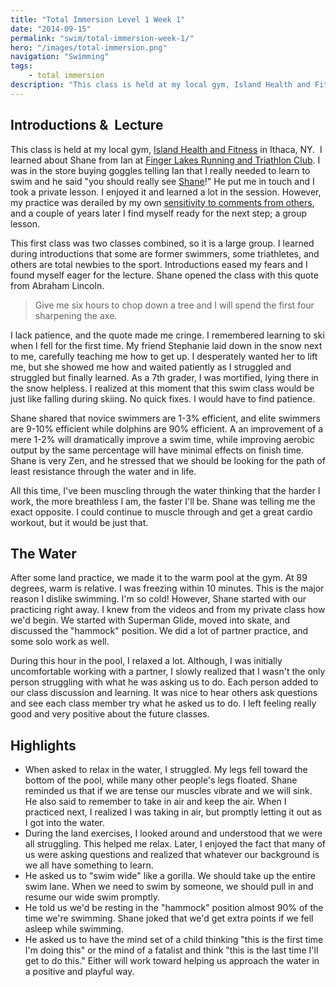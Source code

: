 ```yaml
---
title: "Total Immersion Level 1 Week 1"
date: "2014-09-15"
permalink: "swim/total-immersion-week-1/"
hero: "/images/total-immersion.png"
navigation: "Swimming"
tags:
    - total immersion
description: "This class is held at my local gym, Island Health and Fitness in Ithaca, NY. I learned about Shane from Ian at Finger Lakes Running and Triathlon Club."
---
```


## Introductions &  Lecture

This class is held at my local gym, [Island Health and Fitness](http://www.islandhealthfitness.com/ "Island Health and Fitness") in Ithaca, NY.  I learned about Shane from Ian at [Finger Lakes Running and Triathlon Club](http://www.fingerlakesrunningco.com/ "Finger Lakes Running and Triathlon Club"). I was in the store buying goggles telling Ian that I really needed to learn to swim and he said "you should really see [Shane](http://www.zendurancecycling.com/shane-eversfield.html "Shane Eversfield")!" He put me in touch and I took a private lesson. I enjoyed it and learned a lot in the session. However, my practice was derailed by my own [sensitivity to comments from others](/swim/why-i-dont-love-swimming/ "Why I don’t LOVE Swimming"), and a couple of years later I find myself ready for the next step; a group lesson.

This first class was two classes combined, so it is a large group. I learned during introductions that some are former swimmers, some triathletes, and others are total newbies to the sport. Introductions eased my fears and I found myself eager for the lecture. Shane opened the class with this quote from Abraham Lincoln.

> Give me six hours to chop down a tree and I will spend the first four sharpening the axe.

I lack patience, and the quote made me cringe. I remembered learning to ski when I fell for the first time. My friend Stephanie laid down in the snow next to me, carefully teaching me how to get up. I desperately wanted her to lift me, but she showed me how and waited patiently as I struggled and struggled but finally learned. As a 7th grader, I was mortified, lying there in the snow helpless. I realized at this moment that this swim class would be just like falling during skiing. No quick fixes. I would have to find patience.

Shane shared that novice swimmers are 1-3% efficient, and elite swimmers are 9-10% efficient while dolphins are 90% efficient. A an improvement of a mere 1-2% will dramatically improve a swim time, while improving aerobic output by the same percentage will have minimal effects on finish time. Shane is very Zen, and he stressed that we should be looking for the path of least resistance through the water and in life.

All this time, I've been muscling through the water thinking that the harder I work, the more breathless I am, the faster I'll be. Shane was telling me the exact opposite. I could continue to muscle through and get a great cardio workout, but it would be just that.

## The Water

After some land practice, we made it to the warm pool at the gym. At 89 degrees, warm is relative. I was freezing within 10 minutes. This is the major reason I dislike swimming. I'm so cold! However, Shane started with our practicing right away. I knew from the videos and from my private class how we'd begin. We started with Superman Glide, moved into skate, and discussed the "hammock" position. We did a lot of partner practice, and some solo work as well.

During this hour in the pool, I relaxed a lot. Although, I was initially uncomfortable working with a partner, I slowly realized that I wasn't the only person struggling with what he was asking us to do. Each person added to our class discussion and learning. It was nice to hear others ask questions and see each class member try what he asked us to do. I left feeling really good and very positive about the future classes.

## Highlights

- When asked to relax in the water, I struggled. My legs fell toward the bottom of the pool, while many other people's legs floated. Shane reminded us that if we are tense our muscles vibrate and we will sink. He also said to remember to take in air and keep the air. When I practiced next, I realized I was taking in air, but promptly letting it out as I got into the water.
- During the land exercises, I looked around and understood that we were all struggling. This helped me relax. Later, I enjoyed the fact that many of us were asking questions and realized that whatever our background is we all have something to learn.
- He asked us to "swim wide" like a gorilla. We should take up the entire swim lane. When we need to swim by someone, we should pull in and resume our wide swim promptly.
- He told us we'd be resting in the "hammock" position almost 90% of the time we're swimming. Shane joked that we'd get extra points if we fell asleep while swimming.
- He asked us to have the mind set of a child thinking "this is the first time I'm doing this" or the mind of a fatalist and think "this is the last time I'll get to do this." Either will work toward helping us approach the water in a positive and playful way.
